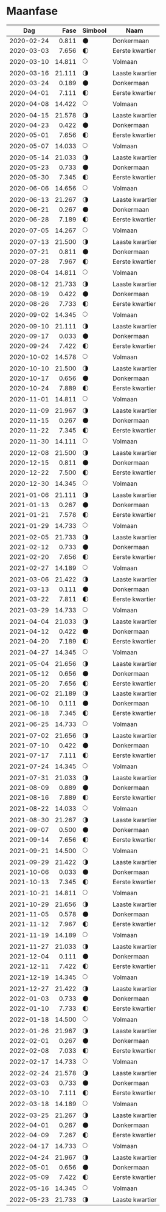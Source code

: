 # Maanfase

Dag        | Fase   | Simbool | Naam
-----------|-------:|---|---
2020-02-24 |  0.811 | 🌑 | Donkermaan
2020-03-03 |  7.656 | 🌓 | Eerste kwartier
2020-03-10 | 14.811 | 🌕 | Volmaan
2020-03-16 | 21.111 | 🌗 | Laaste kwartier
2020-03-24 |  0.189 | 🌑 | Donkermaan
2020-04-01 |  7.111 | 🌓 | Eerste kwartier
2020-04-08 | 14.422 | 🌕 | Volmaan
2020-04-15 | 21.578 | 🌗 | Laaste kwartier
2020-04-23 |  0.422 | 🌑 | Donkermaan
2020-05-01 |  7.656 | 🌓 | Eerste kwartier
2020-05-07 | 14.033 | 🌕 | Volmaan
2020-05-14 | 21.033 | 🌗 | Laaste kwartier
2020-05-23 |  0.733 | 🌑 | Donkermaan
2020-05-30 |  7.345 | 🌓 | Eerste kwartier
2020-06-06 | 14.656 | 🌕 | Volmaan
2020-06-13 | 21.267 | 🌗 | Laaste kwartier
2020-06-21 |  0.267 | 🌑 | Donkermaan
2020-06-28 |  7.189 | 🌓 | Eerste kwartier
2020-07-05 | 14.267 | 🌕 | Volmaan
2020-07-13 | 21.500 | 🌗 | Laaste kwartier
2020-07-21 |  0.811 | 🌑 | Donkermaan
2020-07-28 |  7.967 | 🌓 | Eerste kwartier
2020-08-04 | 14.811 | 🌕 | Volmaan
2020-08-12 | 21.733 | 🌗 | Laaste kwartier
2020-08-19 |  0.422 | 🌑 | Donkermaan
2020-08-26 |  7.733 | 🌓 | Eerste kwartier
2020-09-02 | 14.345 | 🌕 | Volmaan
2020-09-10 | 21.111 | 🌗 | Laaste kwartier
2020-09-17 |  0.033 | 🌑 | Donkermaan
2020-09-24 |  7.422 | 🌓 | Eerste kwartier
2020-10-02 | 14.578 | 🌕 | Volmaan
2020-10-10 | 21.500 | 🌗 | Laaste kwartier
2020-10-17 |  0.656 | 🌑 | Donkermaan
2020-10-24 |  7.889 | 🌓 | Eerste kwartier
2020-11-01 | 14.811 | 🌕 | Volmaan
2020-11-09 | 21.967 | 🌗 | Laaste kwartier
2020-11-15 |  0.267 | 🌑 | Donkermaan
2020-11-22 |  7.345 | 🌓 | Eerste kwartier
2020-11-30 | 14.111 | 🌕 | Volmaan
2020-12-08 | 21.500 | 🌗 | Laaste kwartier
2020-12-15 |  0.811 | 🌑 | Donkermaan
2020-12-22 |  7.500 | 🌓 | Eerste kwartier
2020-12-30 | 14.345 | 🌕 | Volmaan
2021-01-06 | 21.111 | 🌗 | Laaste kwartier
2021-01-13 |  0.267 | 🌑 | Donkermaan
2021-01-21 |  7.578 | 🌓 | Eerste kwartier
2021-01-29 | 14.733 | 🌕 | Volmaan
2021-02-05 | 21.733 | 🌗 | Laaste kwartier
2021-02-12 |  0.733 | 🌑 | Donkermaan
2021-02-20 |  7.656 | 🌓 | Eerste kwartier
2021-02-27 | 14.189 | 🌕 | Volmaan
2021-03-06 | 21.422 | 🌗 | Laaste kwartier
2021-03-13 |  0.111 | 🌑 | Donkermaan
2021-03-22 |  7.811 | 🌓 | Eerste kwartier
2021-03-29 | 14.733 | 🌕 | Volmaan
2021-04-04 | 21.033 | 🌗 | Laaste kwartier
2021-04-12 |  0.422 | 🌑 | Donkermaan
2021-04-20 |  7.189 | 🌓 | Eerste kwartier
2021-04-27 | 14.345 | 🌕 | Volmaan
2021-05-04 | 21.656 | 🌗 | Laaste kwartier
2021-05-12 |  0.656 | 🌑 | Donkermaan
2021-05-20 |  7.656 | 🌓 | Eerste kwartier
2021-06-02 | 21.189 | 🌗 | Laaste kwartier
2021-06-10 |  0.111 | 🌑 | Donkermaan
2021-06-18 |  7.345 | 🌓 | Eerste kwartier
2021-06-25 | 14.733 | 🌕 | Volmaan
2021-07-02 | 21.656 | 🌗 | Laaste kwartier
2021-07-10 |  0.422 | 🌑 | Donkermaan
2021-07-17 |  7.111 | 🌓 | Eerste kwartier
2021-07-24 | 14.345 | 🌕 | Volmaan
2021-07-31 | 21.033 | 🌗 | Laaste kwartier
2021-08-09 |  0.889 | 🌑 | Donkermaan
2021-08-16 |  7.889 | 🌓 | Eerste kwartier
2021-08-22 | 14.033 | 🌕 | Volmaan
2021-08-30 | 21.267 | 🌗 | Laaste kwartier
2021-09-07 |  0.500 | 🌑 | Donkermaan
2021-09-14 |  7.656 | 🌓 | Eerste kwartier
2021-09-21 | 14.500 | 🌕 | Volmaan
2021-09-29 | 21.422 | 🌗 | Laaste kwartier
2021-10-06 |  0.033 | 🌑 | Donkermaan
2021-10-13 |  7.345 | 🌓 | Eerste kwartier
2021-10-21 | 14.811 | 🌕 | Volmaan
2021-10-29 | 21.656 | 🌗 | Laaste kwartier
2021-11-05 |  0.578 | 🌑 | Donkermaan
2021-11-12 |  7.967 | 🌓 | Eerste kwartier
2021-11-19 | 14.189 | 🌕 | Volmaan
2021-11-27 | 21.033 | 🌗 | Laaste kwartier
2021-12-04 |  0.111 | 🌑 | Donkermaan
2021-12-11 |  7.422 | 🌓 | Eerste kwartier
2021-12-19 | 14.345 | 🌕 | Volmaan
2021-12-27 | 21.422 | 🌗 | Laaste kwartier
2022-01-03 |  0.733 | 🌑 | Donkermaan
2022-01-10 |  7.733 | 🌓 | Eerste kwartier
2022-01-18 | 14.500 | 🌕 | Volmaan
2022-01-26 | 21.967 | 🌗 | Laaste kwartier
2022-02-01 |  0.267 | 🌑 | Donkermaan
2022-02-08 |  7.033 | 🌓 | Eerste kwartier
2022-02-17 | 14.733 | 🌕 | Volmaan
2022-02-24 | 21.578 | 🌗 | Laaste kwartier
2022-03-03 |  0.733 | 🌑 | Donkermaan
2022-03-10 |  7.111 | 🌓 | Eerste kwartier
2022-03-18 | 14.189 | 🌕 | Volmaan
2022-03-25 | 21.267 | 🌗 | Laaste kwartier
2022-04-01 |  0.267 | 🌑 | Donkermaan
2022-04-09 |  7.267 | 🌓 | Eerste kwartier
2022-04-17 | 14.733 | 🌕 | Volmaan
2022-04-24 | 21.967 | 🌗 | Laaste kwartier
2022-05-01 |  0.656 | 🌑 | Donkermaan
2022-05-09 |  7.422 | 🌓 | Eerste kwartier
2022-05-16 | 14.345 | 🌕 | Volmaan
2022-05-23 | 21.733 | 🌗 | Laaste kwartier
